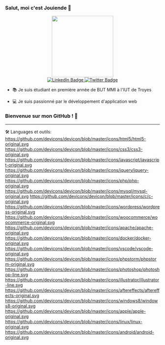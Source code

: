 ### Salut, moi c'est Jouiende 👋

<div id="header" align="center">
  <img src="https://media4.giphy.com/media/qgQUggAC3Pfv687qPC/giphy.gif" width="200"/>
</div>

<div id="badges" align="center">
  <a href="https://www.linkedin.com/in/julien-marandat/">
    <img src="https://img.shields.io/badge/LinkedIn-blue?style=for-the-badge&logo=linkedin&logoColor=white" alt="LinkedIn Badge"/>
  </a>
  <a href="https://twitter.com/jouiende">
    <img src="https://img.shields.io/badge/Twitter-blue?style=for-the-badge&logo=twitter&logoColor=white" alt="Twitter Badge"/>
  </a>
</div>

 - 📚 Je suis étudiant en première année de BUT MMI à l'IUT de Troyes
 
 - 💻 Je suis passionné par le développement d'application web

### Bienvenue sur mon GitHub ! 🤖

---

🛠️ Languages et outils:
https://github.com/devicons/devicon/blob/master/icons/html5/html5-original.svg
https://github.com/devicons/devicon/blob/master/icons/css3/css3-original.svg
https://github.com/devicons/devicon/blob/master/icons/javascript/javascript-original.svg
https://github.com/devicons/devicon/blob/master/icons/jquery/jquery-original.svg
https://github.com/devicons/devicon/blob/master/icons/php/php-original.svg
https://github.com/devicons/devicon/blob/master/icons/mysql/mysql-original.svg
https://github.com/devicons/devicon/blob/master/icons/c/c-original.svg
https://github.com/devicons/devicon/blob/master/icons/wordpress/wordpress-original.svg
https://github.com/devicons/devicon/blob/master/icons/woocommerce/woocommerce-original.svg
https://github.com/devicons/devicon/blob/master/icons/apache/apache-original.svg
https://github.com/devicons/devicon/blob/master/icons/docker/docker-original.svg
https://github.com/devicons/devicon/blob/master/icons/vscode/vscode-original.svg
https://github.com/devicons/devicon/blob/master/icons/phpstorm/phpstorm-original.svg
https://github.com/devicons/devicon/blob/master/icons/photoshop/photoshop-line.svg
https://github.com/devicons/devicon/blob/master/icons/illustrator/illustrator-line.svg
https://github.com/devicons/devicon/blob/master/icons/aftereffects/aftereffects-original.svg
https://github.com/devicons/devicon/blob/master/icons/windows8/windows8-original.svg
https://github.com/devicons/devicon/blob/master/icons/apple/apple-original.svg
https://github.com/devicons/devicon/blob/master/icons/linux/linux-original.svg
https://github.com/devicons/devicon/blob/master/icons/android/android-original.svg


